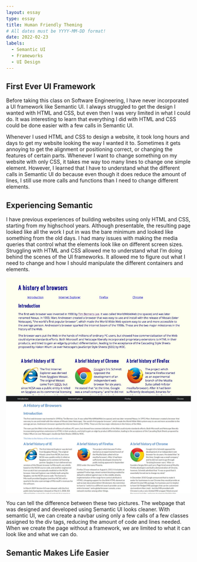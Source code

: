 ```yaml
---
layout: essay
type: essay
title: Human Friendly Theming
# All dates must be YYYY-MM-DD format!
date: 2022-02-23
labels:
  - Semantic UI
  - Frameworks
  - UI Design
---
```


## First Ever UI Framework
Before taking this class on Software Engineering, I have never incorporated a UI framework like Semantic UI. I always struggled to get the design I wanted with HTML and CSS, but even then I was very limited in what I could do. It was interesting to learn that everything I did with HTML and CSS could be done easier with a few calls in Semantic UI. 

Whenever I used HTML and CSS to design a website, it took long hours and days to get my website looking the way I wanted it to. Sometimes it gets annoying to get the alignment or positioning correct, or changing the features of certain parts. Whenever I want to change something on my website with only CSS, it takes me way too many lines to change one simple element. However, I learned that I have to understand what the different calls in Semantic UI do because even though it does reduce the amount of lines, I still use more calls and functions than I need to change different elements.

## Experiencing Semantic
I have previous experiences of building websites using only HTML and CSS, starting from my highschool years. Although presentable, the resulting page looked like all the work I put in was the bare minimum and looked like something from the old days. I had many issues with making the media queries that control what the elements look like on different screen sizes. Struggling with HTML and CSS allowed me to understand what I’m doing behind the scenes of the UI frameworks. It allowed me to figure out what I need to change and how I should manipulate the different containers and elements. 

<img class="ui huge rounded floated image" src="../images/raw-html-css.png">
<img class="ui medium rounded floated image" src="../images/semantic.png">

You can tell the difference between these two pictures. The webpage that was designed and developed using Semantic UI looks cleaner. With semantic UI, we can create a navbar using only a few calls of a few classes assigned to the div tags, reducing the amount of code and lines needed. When we create the page without a framework, we are limited to what it can look like and what we can do.

## Semantic Makes Life Easier
